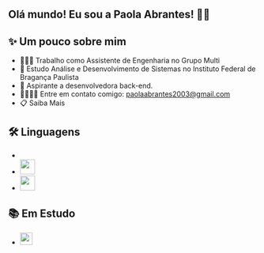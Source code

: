 ## Olá mundo! Eu sou a Paola Abrantes! 👋🏻

## ✨ Um pouco sobre mim
- 👩🏻‍💻 Trabalho como Assistente de Engenharia no Grupo Multi
- 📔 Estudo Análise e Desenvolvimento de Sistemas no Instituto Federal de Bragança Paulista
- 💭 Aspirante a desenvolvedora back-end.
- 🫱🏼‍🫲🏻 Entre em contato comigo: paolaabrantes2003@gmail.com
- 📋 Saiba Mais


## 🛠️ Linguagens
- <img src="https://img.icons8.com/?size=100&id=25423&format=png&color=000000" width="15px">
- <img src="https://img.icons8.com/?size=100&id=112069&format=png&color=000000" width="30px">
- <img src="https://img.icons8.com/?size=100&id=112747&format=png&color=000000" width="30px">


## 📚 Em Estudo
- <img src="https://img.icons8.com/?size=100&id=24045&format=png&color=000000" width="25px">
